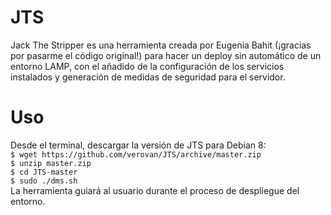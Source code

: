 # JTS
Jack The Stripper es una herramienta creada por Eugenia Bahit (¡gracias por pasarme el código original!) para hacer un deploy sin automático de un entorno LAMP, con el añadido de la configuración de los servicios instalados y generación de medidas de seguridad para el servidor.

# Uso
Desde el terminal, descargar la versión de JTS para Debian 8:   
```$ wget https://github.com/verovan/JTS/archive/master.zip```   
```$ unzip master.zip```   
```$ cd JTS-master```   
```$ sudo ./dms.sh```   
La herramienta guiará al usuario durante el proceso de despliegue del entorno.
